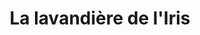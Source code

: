 ---
title: "La lavandière de l'Iris"
url: /montpellier/la-lavandiere-de-liris/
shop: blanchisserie
---